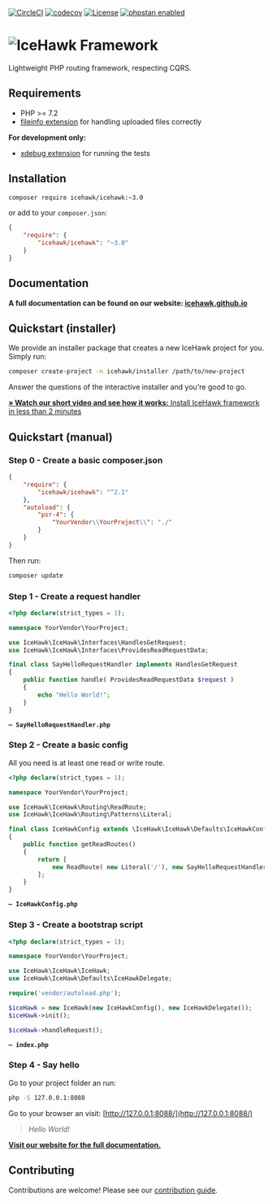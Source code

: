 [![CircleCI](https://circleci.com/gh/icehawk/icehawk/tree/3.x-dev.svg?style=svg)](https://circleci.com/gh/icehawk/icehawk/tree/3.x-dev)
[![codecov](https://codecov.io/gh/icehawk/icehawk/branch/3.x-dev/graph/badge.svg)](https://codecov.io/gh/icehawk/icehawk)
[![License](https://poser.pugx.org/icehawk/icehawk/license)](https://packagist.org/packages/icehawk/icehawk)
[![phpstan enabled](https://img.shields.io/badge/phpstan-enabled-green.svg)](https://github.com/phpstan/phpstan)

# ![IceHawk Framework](https://icehawk.github.io/images/Logo-Flying-Tail-White.png)

Lightweight PHP routing framework, respecting CQRS. 

## Requirements

 * PHP >= 7.2
 * [fileinfo extension](https://pecl.php.net/package/Fileinfo) for handling uploaded files correctly

**For development only:**

 * [xdebug extension](https://pecl.php.net/package/Xdebug) for running the tests

## Installation

```bash
composer require icehawk/icehawk:~3.0
```

or add to your `composer.json`:

```json
{
	"require": {
		"icehawk/icehawk": "~3.0"
	}
}
```
 
## Documentation

**A full documentation can be found on our website: [icehawk.github.io](https://icehawk.github.io/docs/icehawk.html)**
 
## Quickstart (installer)
 
We provide an installer package that creates a new IceHawk project for you. Simply run:

```bash
composer create-project -n icehawk/installer /path/to/new-project
```
 
Answer the questions of the interactive installer and you're good to go.

[**&raquo; Watch our short video and see how it works:** Install IceHawk framework in less than 2 minutes](https://youtu.be/ns62lw52AOU)
 
## Quickstart (manual)

### Step 0 - Create a basic composer.json

```json
{
    "require": {
        "icehawk/icehawk": "^2.1"
    },
    "autoload": {
        "psr-4": {
            "YourVendor\\YourProject\\": "./"
        }
    }
}
```

Then run:
 
```bash
composer update
```

### Step 1 - Create a request handler

```php
<?php declare(strict_types = 1);

namespace YourVendor\YourProject;

use IceHawk\IceHawk\Interfaces\HandlesGetRequest;
use IceHawk\IceHawk\Interfaces\ProvidesReadRequestData;

final class SayHelloRequestHandler implements HandlesGetRequest
{
	public function handle( ProvidesReadRequestData $request ) 
	{
		echo "Hello World!";   
	}	
}
```
**`— SayHelloRequestHandler.php`**

### Step 2 - Create a basic config
 
All you need is at least one read or write route.
 
```php
<?php declare(strict_types = 1);

namespace YourVendor\YourProject;

use IceHawk\IceHawk\Routing\ReadRoute;
use IceHawk\IceHawk\Routing\Patterns\Literal;

final class IceHawkConfig extends \IceHawk\IceHawk\Defaults\IceHawkConfig
{
	public function getReadRoutes() 
	{
		return [
			new ReadRoute( new Literal('/'), new SayHelloRequestHandler() ),	
		];
	}
}
```
**`— IceHawkConfig.php`**
 
### Step 3 - Create a bootstrap script

```php
<?php declare(strict_types = 1);

namespace YourVendor\YourProject;

use IceHawk\IceHawk\IceHawk;
use IceHawk\IceHawk\Defaults\IceHawkDelegate;

require('vendor/autoload.php');

$iceHawk = new IceHawk(new IceHawkConfig(), new IceHawkDelegate());
$iceHawk->init();

$iceHawk->handleRequest();
```
**`— index.php`**
 
### Step 4 - Say hello

Go to your project folder an run:

```bash
php -S 127.0.0.1:8088
```

Go to your browser an visit: [http://127.0.0.1:8088/](http://127.0.0.1:8088/)

> _Hello World!_


**[Visit our website for the full documentation.](https://icehawk.github.io/docs/icehawk.html)**

## Contributing

Contributions are welcome! Please see our [contribution guide](./CONTRIBUTING.md).
